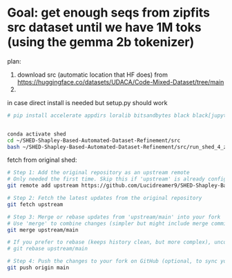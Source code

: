 # Goal: get enough seqs from zipfits src dataset until we have 1M toks (using the gemma 2b tokenizer)
plan:
1. download src (automatic location that HF does) from https://huggingface.co/datasets/UDACA/Code-Mixed-Dataset/tree/main
2. 

in case direct install is needed but setup.py should work 
```bash
# pip install accelerate appdirs loralib bitsandbytes black black[jupyter] datasets fire sentencepiece gradio && pip install git+https://github.com/huggingface/peft.git && pip install git+https://github.com/huggingface/transformers.git
```

```bash

conda activate shed
cd ~/SHED-Shapley-Based-Automated-Dataset-Refinement/src
bash ~/SHED-Shapley-Based-Automated-Dataset-Refinement/src/run_shed_4_zipfit.sh

```

fetch from original shed:
```bash
# Step 1: Add the original repository as an upstream remote
# Only needed the first time. Skip this if 'upstream' is already configured.
git remote add upstream https://github.com/Lucidreamer9/SHED-Shapley-Based-Automated-Dataset-Refinement.git

# Step 2: Fetch the latest updates from the original repository
git fetch upstream

# Step 3: Merge or rebase updates from 'upstream/main' into your fork
# Use 'merge' to combine changes (simpler but might include merge commits)
git merge upstream/main

# If you prefer to rebase (keeps history clean, but more complex), uncomment the following line:
# git rebase upstream/main

# Step 4: Push the changes to your fork on GitHub (optional, to sync your online repository)
git push origin main
```

